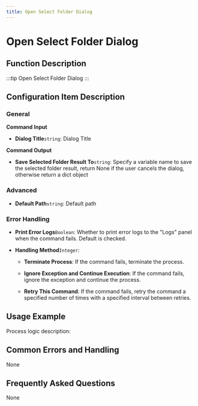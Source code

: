```yaml
---
title: Open Select Folder Dialog
---
```


# Open Select Folder Dialog

## Function Description

:::tip 
Open Select Folder Dialog
:::

## Configuration Item Description

### General

**Command Input**

- **Dialog Title**`string`: Dialog Title


**Command Output**

- **Save Selected Folder Result To**`string`: Specify a variable name to save the selected folder result, return None if the user cancels the dialog, otherwise return a dict object

### Advanced

- **Default Path**`string`: Default path


### Error Handling

- **Print Error Logs**`Boolean`: Whether to print error logs to the "Logs" panel when the command fails. Default is checked. 

- **Handling Method**`Integer`:

    - **Terminate Process**: If the command fails, terminate the process.

    - **Ignore Exception and Continue Execution**: If the command fails, ignore the exception and continue the process.

    - **Retry This Command**: If the command fails, retry the command a specified number of times with a specified interval between retries.

## Usage Example

Process logic description:

## Common Errors and Handling

None

## Frequently Asked Questions

None

